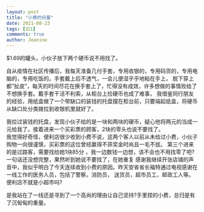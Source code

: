 ```yaml
---
layout: post
title: "小费的份量"
date: 2021-08-23 
tags: [记1]
comments: true
author: Jeanine 
---
```


$1.69的罐头，小伙子放下两个硬币说不用找了。

自从疫情在社区传播后，我每天准备几付手套，专用收银的，专用码货的，专用电脑的，专用吃饭的。手套戴上后不透气，一会儿便湿乎乎地粘在手上，
脱下穿上都”扯皮”，每天的时间尽花在换手套上了，忙得没有成效，许多想做的事情败给了不想换手套。戴手套干活不利索，从柜台上捡硬币也成了难事，
我借鉴同行朋友的经验，用纸盒做了一个带缺口的装钱的托盘摆在柜台前，只要端起纸盒，将硬币从缺口处分类拨拉到收银机里就好了。  

我拉过装钱的托盘，发现小伙子给的是一块和两块的硬币，疑心他将两元的当成一元给我了。接着进来一个买彩票的顾客，2块的零头也说不要找了。  
我觉得好奇怪，便利店很少收到小费不说，这两个客人以前从未给过小费，小伙子购物一向很谨慎，买彩票的这位曾经赢得不菲奖金时尚且一毛不拔。
第三个进来的是过路客，需要找给她1块85分 ，我一边数钱一边想，该不会也不用找零了吧?一句话还没想完整，果然听到她说不要找了，在她重复
感谢我继续开张店铺的声音中，我似乎明白了今天连续收到小费的原因。昨天安省省长福特通过电视感谢在一线工作的医务人员，包括了警察，消防员，
送货员，超市员工，邮政工人等。便利店不就是小超市吗?   

是我站在了一线还是寻到了一个高尚的理由让自己坚持?手里捏的小费，总归是有了沉甸甸的重量。

